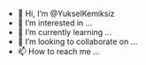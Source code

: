 - 👋 Hi, I’m @YukselKemiksiz
- 👀 I’m interested in ...
- 🌱 I’m currently learning ...
- 💞️ I’m looking to collaborate on ...
- 📫 How to reach me ...

<!---
YukselKemiksiz/YukselKemiksiz is a ✨ special ✨ repository because its `README.md` (this file) appears on your GitHub profile.
You can click the Preview link to take a look at your changes.
--->
